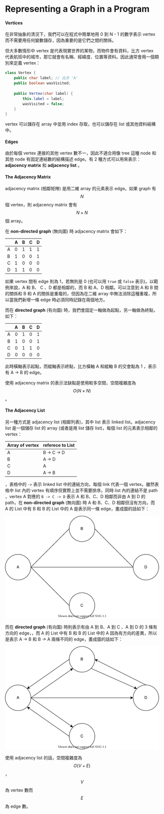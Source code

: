 # Representing a Graph in a Program

#### Vertices

在非常抽象的清況下，我們可以在程式中簡單地用 0 到 N - 1 的數字表示 vertex 而不需要用任何變數儲存，因為重要的是它們之間的關係。

但大多數情形中 vertex 是代表現實世界的某物，而物件會有資料，比方 vertex 代表航班中的城市，那它就會有名稱、經緯度、位置等資料。因此通常會用一個類別來定義 vertex：

```java
class Vertex {
    public char label; // 比方 'A'
    public boolean wasVisited;
    
    public Vertex(char label) {
        this.label = label;
        wasVisited = false;
    }
}
```

vertex 可以儲存在 array 中並用 index 存取，也可以儲存在 list 或其他資料結構中。

#### Edges

由於每個 vertex 連接的其他 vertex 數不一，因此不適合用像 tree 這種 node 和其他 node 有固定連結數的結構描述 edge。有 2 種方式可以用來表示：**adjacency matrix** 和 **adjacency list** 。

#### The Adjacency Matrix

adjacency matrix \(相鄰矩陣\) 是用二維 array 的元素表示 edge。如果 graph 有 $$N$$ 個 vertex，則 adjacency matrix 會有 $$N \times N$$  個 array。

在 **non-directed graph** \(無向圖\) 時 adjacency matrix 會如下：

|  | A | B | C | D |
| :--- | :--- | :--- | :--- | :--- |
| A | 0 | 1 | 1 | 1 |
| B | 1 | 0 | 0 | 1 |
| C | 1 | 0 | 0 | 0 |
| D | 1 | 1 | 0 | 0 |

如果 vertex 間有 edge 則為 1，若無則是 0 \(也可以用 `true` 或 `false` 表示\)。以範例來說，A 和 B、 C 、D 都是相鄰的，而 B 和 A、D 相鄰。可以注意到 A 和 B 間的關係和 B 和 A 的關係是重複的，但因為在二維 array 中無法消除這種重複，所以當我們新增一條 edge 時必須同時記錄在兩個地方。

而在 **directed graph** \(有向圖\) 時，我們會固定一軸做為起點，另一軸做為終點，如下：

|  | A | B | C | D |
| :---: | :---: | :---: | :---: | :---: |
| A | 0 | 1 | 0 | 1 |
| B | 1 | 0 | 0 | 1 |
| C | 0 | 1 | 1 | 0 |
| D | 0 | 0 | 0 | 0 |

此時橫軸表示起點，而縱軸表示終點，比方橫軸 A 和縱軸 B 的交會點為 1 ，表示有 A -&gt; B 的 edge。

使用 adjacency matrix 的表示法缺點是使用較多空間，空間複雜度為 $$O(N \times N)$$。

#### The Adjacency List

另一種方式是 adjacency list \(相鄰列表\)，其中 list 表示 linked list。adjacency list 是一個儲存 list 的 array \(或者是用 list 儲存 list\)，每個 list 的元素表示相鄰的 vertex：

| Array of vertex | referece to List |
| :--- | :--- |
| A | B -&gt; C -&gt; D |
| B | A -&gt; D |
| C | A |
| D | A -&gt; B |

，表格中的 `->` 表示 linked list 中的連結方向，每個 link 代表一個 vertex。雖然表格中 list 內的 vertex 有順序但實際上並不需要排序。同時 list 內的連結不是 path ，vertex A 對應的 `B -> C -> D` 表示 A 和 B、C、D 相鄰而非由 A 到 D 的 path，在 **non-directed graph** \(無向圖\) 時 A 和 B、C、D 相鄰但沒有方向，而 A 的 List 中有 B 和 B 的 List 中的 A 是表示同一條 edge，畫成圖的話如下：

![](../../.gitbook/assets/undirected_adjacency_list.svg)

而在 **directed graph** \(有向圖\) 時則表示有由 A 到 B、A 到 C 、A 到 D 的 3 條有方向的 edge，，而 A 的 List 中有 B 和 B 的 List 中的 A 因為有方向的差異，所以是表示 A -&gt; B 和 B -&gt; A 兩條不同的 edge，畫成圖的話如下：

![](../../.gitbook/assets/directed_adjacency_list.svg)

使用 adjacency list 的話，空間複雜度為 $$O(V + E)$$，$$V$$為 vertex 數而 $$E$$為 edge 數。

